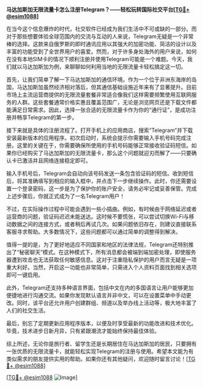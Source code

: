 **马达加斯加无限流量卡怎么注册Telegram？——轻松玩转国际社交平台[[TG💪+ @esim1088](https://t.me/s/esim1088)]**

在当今这个信息爆炸的时代，社交软件已经成为我们生活中不可或缺的一部分。而对于那些想要体验全球范围内的交流与互动的人来说，Telegram无疑是一个非常棒的选择。这款来自俄罗斯的即时通讯应用以其强大的加密功能、简洁的设计以及丰富的功能受到了全世界用户的喜爱。然而，对于许多身处海外的用户来说，如何在没有本地SIM卡的情况下顺利注册并使用Telegram可能是一个难题。今天，我们就以马达加斯加为例，来聊聊如何利用当地的无限流量卡轻松搞定这一切。

首先，让我们简单了解一下马达加斯加的通信环境。作为一个位于非洲东海岸的岛国，马达加斯加虽然经济相对落后，但其通信基础设施近年来有了显著提升。目前市场上主流运营商提供的无限流量套餐非常适合像我们这样需要频繁使用互联网服务的人群。这些套餐通常价格实惠且覆盖范围广，无论是浏览网页还是下载文件都能满足日常需求。因此，选择一张合适的无限流量卡作为你的“通行证”，是成功注册并畅享Telegram的第一步。

接下来就是具体的注册流程了。打开手机上的应用商店，搜索“Telegram”并下载安装最新版本的应用程序。初次启动时，系统会提示你需要输入手机号码完成注册。这里的关键在于，你需要确保所使用的手机号码能够正常接收验证码短信。如果你已经购买了马达加斯加的无限流量卡，那么这个问题就迎刃而解了——只要确认卡已激活并且网络连接稳定即可。

输入手机号后，Telegram会自动向该号码发送一条包含验证码的短信。收到短信后，将其准确填写到相应的输入框中，并点击下一步继续操作。此时，你还需要设置一个登录密码，这一步是为了保护你的账户安全，请务必牢记或妥善保管。完成上述步骤后，你就正式成为了一名Telegram用户！

不过，在实际操作过程中可能会遇到一些小插曲。例如，有时候由于网络延迟或者运营商的问题，验证码迟迟未能送达。这时候不要慌张，可以尝试切换Wi-Fi与移动数据之间的连接方式，或者稍后再试几次。如果问题依旧存在，则建议直接联系客服寻求帮助。大多数情况下，这些问题都可以通过简单的调整得到解决。

值得一提的是，为了更好地适应不同国家和地区的法律法规，Telegram还特别推出了“秘密聊天”模式。在这种模式下，所有消息都会被端到端加密处理，即使服务器遭到攻击也无法获取任何敏感信息。这对于注重隐私保护的用户而言无疑是一项重大利好。当然，开启这一功能也非常简单，只需进入个人资料页面找到相关选项即可一键启用。

此外，Telegram还支持多种语言界面，包括中文在内的多国语言让用户能够更加便捷地进行沟通交流。如果你发现默认语言并非中文，可以在设置菜单中手动更改。同时，该平台还允许用户创建群组、频道以及举办线上活动等，极大地丰富了人们的社交生活。

最后，别忘了定期更新应用程序版本，以便及时享受最新的功能改进和技术优化。毕竟，技术进步日新月异，只有紧跟潮流才能始终保持最佳体验。

综上所述，无论你是旅行者、留学生还是长期居住在马达加斯加的居民，只要拥有一张优质的无限流量卡，就能轻松实现Telegram的注册与使用。希望本文能为有类似需求的朋友提供实用的帮助。如果你还有其他疑问，欢迎随时留言讨论！[[TG💪+ @esim1088](https://t.me/s/esim1088)]

[[TG💪+ @esim1088](https://t.me/s/esim1088) ![Image](https://i.postimg.cc/4NQfJmqS/Snipaste-2025-05-13-00-14-12.png)]